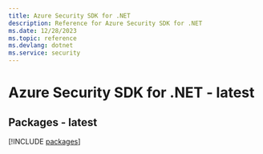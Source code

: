```yaml
---
title: Azure Security SDK for .NET
description: Reference for Azure Security SDK for .NET
ms.date: 12/28/2023
ms.topic: reference
ms.devlang: dotnet
ms.service: security
---
```

# Azure Security SDK for .NET - latest
## Packages - latest
[!INCLUDE [packages](security-index.md)]